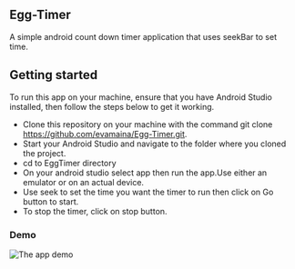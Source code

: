 ## Egg-Timer

A simple android count down timer application that uses seekBar to set time.

## Getting started
To run this app on your machine, ensure that you have Android Studio installed, then follow the steps below to get it working.

* Clone this repository on your machine with the command git clone https://github.com/evamaina/Egg-Timer.git.
* Start your Android Studio and navigate to the folder where you cloned the project.
* cd to EggTimer directory
* On your android studio select app then run the app.Use either an emulator or on an actual device.
* Use seek to set the time you want the timer to run then click on Go button to start.
* To stop the timer, click on stop button.


### Demo

![The app demo](https://media.giphy.com/media/lTSjinMqpbUU4hVpqX/giphy.gif)
